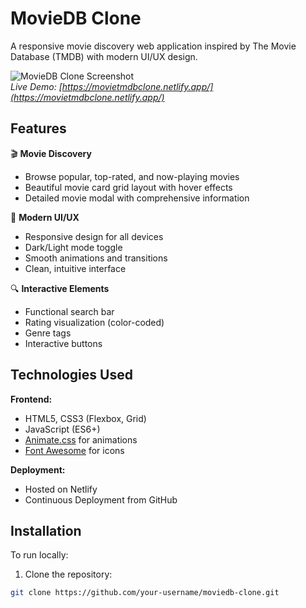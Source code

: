 # MovieDB Clone

A responsive movie discovery web application inspired by The Movie Database (TMDB) with modern UI/UX design.

![MovieDB Clone Screenshot](https://i.imgur.com/JqYeZ0l.png)  
*Live Demo: [https://movietmdbclone.netlify.app/](https://movietmdbclone.netlify.app/)*

## Features

🎬 **Movie Discovery**  
- Browse popular, top-rated, and now-playing movies
- Beautiful movie card grid layout with hover effects
- Detailed movie modal with comprehensive information

🎨 **Modern UI/UX**  
- Responsive design for all devices
- Dark/Light mode toggle
- Smooth animations and transitions
- Clean, intuitive interface

🔍 **Interactive Elements**  
- Functional search bar
- Rating visualization (color-coded)
- Genre tags
- Interactive buttons

## Technologies Used

**Frontend:**
- HTML5, CSS3 (Flexbox, Grid)
- JavaScript (ES6+)
- [Animate.css](https://animate.style/) for animations
- [Font Awesome](https://fontawesome.com/) for icons

**Deployment:**
- Hosted on Netlify
- Continuous Deployment from GitHub

## Installation

To run locally:

1. Clone the repository:
```bash
git clone https://github.com/your-username/moviedb-clone.git
